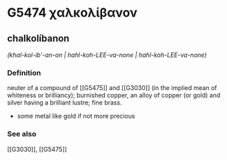 # G5474 χαλκολίβανον

## chalkolíbanon

_(khal-kol-ib'-an-on | hahl-koh-LEE-va-none | hahl-koh-LEE-va-none)_

### Definition

neuter of a compound of [[G5475]] and [[G3030]] (in the implied mean of whiteness or brilliancy); burnished copper, an alloy of copper (or gold) and silver having a brilliant lustre; fine brass.

- some metal like gold if not more precious

### See also

[[G3030]], [[G5475]]

